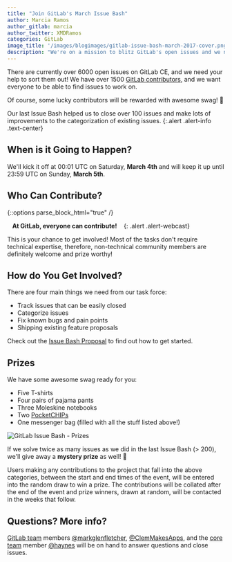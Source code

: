 ```yaml
---
title: "Join GitLab's March Issue Bash"
author: Marcia Ramos
author_gitlab: marcia
author_twitter: XMDRamos
categories: GitLab
image_title: '/images/blogimages/gitlab-issue-bash-march-2017-cover.png'
description: "We're on a mission to blitz GitLab's open issues and we need your help!"
---
```


There are currently over 6000 open issues on GitLab CE,
and we need your help to sort them out! We have over 1500
[GitLab contributors](http://contributors.gitlab.com/contributors/),
and we want everyone to be able to find issues to work on.

Of course, some lucky contributors will be rewarded with awesome swag! 🙌

<!-- more -->

Our last Issue Bash helped us to close over 100 issues and make lots of
improvements to the categorization of existing issues.
{:.alert .alert-info .text-center}

## When is it Going to Happen?

We'll kick it off at 00:01 UTC on Saturday, **March 4th**
and will keep it up until 23:59 UTC on Sunday, **March 5th**.

## Who Can Contribute?

{::options parse_block_html="true" /}

<i class="fa fa-gitlab" style="color:rgb(107,79,187); font-size:.85em" aria-hidden="true"></i>
&nbsp;&nbsp;
**At GitLab, everyone can contribute!**
&nbsp;&nbsp;
<i class="fa fa-gitlab" style="color:rgb(107,79,187); font-size:.85em" aria-hidden="true"></i>
{: .alert .alert-webcast}

This is your chance to get involved! Most of the tasks don't require
technical expertise, therefore, non-technical community
members are definitely welcome and prize worthy!

## How do You Get Involved?

There are four main things we need from our task force:

- Track issues that can be easily closed
- Categorize issues
- Fix known bugs and pain points
- Shipping existing feature proposals

Check out the [Issue Bash Proposal](https://gitlab.com/gitlab-org/gitlab-ce/issues/27272) to find out how to get started.

## Prizes

We have some awesome swag ready for you: 

- Five T-shirts
- Four pairs of pajama pants
- Three Moleskine notebooks
- Two [PocketCHIPs](https://getchip.com/pages/pocketchip)
- One messenger bag (filled with all the stuff listed above!)

![GitLab Issue Bash - Prizes](/images/blogimages/gitlab-issue-bash-march-2017-prizes.png)

If we solve twice as many issues as we did in
the last Issue Bash (> 200), we'll give away a **mystery prize** as well! 🎉

Users making any contributions to the project that fall into the above categories,
between the start and end times of the event, will be entered into the random draw
to win a prize. The contributions will be collated after the end of the event and
prize winners, drawn at random, will be contacted in the weeks that follow.

## Questions? More info?

[GitLab team](/team/) members [@markglenfletcher](https://gitlab.com/markglenfletcher), [@ClemMakesApps](https://gitlab.com/ClemMakesApps), and the [core team](/core-team/) member [@haynes](https://gitlab.com/haynes) will be on hand to answer questions and close issues.
